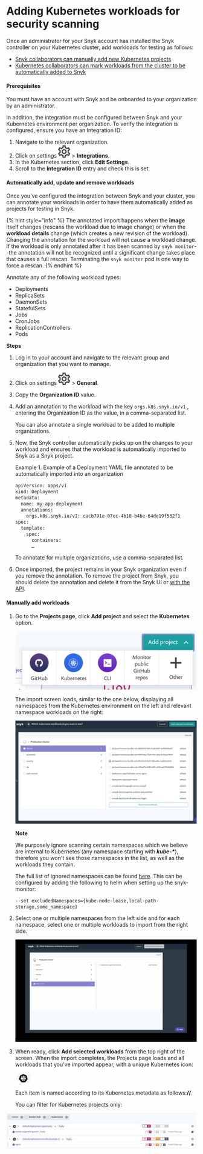 # Adding Kubernetes workloads for security scanning

Once an administrator for your Snyk account has installed the Snyk controller on your Kubernetes cluster, add workloads for testing as follows:

* [Snyk collaborators can manually add new Kubernetes projects](https://support.snyk.io/hc/en-us/articles/360003947117-Adding-Kubernetes-workloads-for-security-scanning#UUID-70ce2ab5-fca2-c9e5-6b8f-d6920240a073)
* [Kubernetes collaborators can mark workloads from the cluster to be automatically added to Snyk](https://support.snyk.io/hc/en-us/articles/360003947117-Adding-Kubernetes-workloads-for-security-scanning#UUID-38239f46-6777-97c6-61a1-2074ff981f65)

#### Prerequisites

You must have an account with Snyk and be onboarded to your organization by an administrator.

In addition, the integration must be configured between Snyk and your Kubernetes environment per organization. To verify the integration is configured, ensure you have an Integration ID:

1. Navigate to the relevant organization.
2. Click on settings ![cog\_icon.png](../../../.gitbook/assets/cog_icon.png) &gt; **Integrations**.
3. In the Kubernetes section, click **Edit Settings**.
4. Scroll to the **Integration ID** entry and check this is set.

#### Automatically add, update and remove workloads

Once you’ve configured the integration between Snyk and your cluster, you can annotate your workloads in order to have them automatically added as projects for testing in Snyk.

{% hint style="info" %}
The annotated import happens when the **image** itself changes \(rescans the workload due to image change\) or when the **workload details** change \(which creates a new revision of the workload\). Changing the annotation for the workload will not cause a workload change.   
If the workload is only annotated after it has been scanned by `snyk monitor`--the annotation will not be recognized until a significant change takes place that causes a full rescan. Terminating the `snyk monitor` pod is one way to force a rescan.
{% endhint %}

Annotate any of the following workload types:

* Deployments
* ReplicaSets
* DaemonSets
* StatefulSets
* Jobs
* CronJobs
* ReplicationControllers
* Pods

**Steps**

1. Log in to your account and navigate to the relevant group and organization that you want to manage.
2. Click on settings ![cog\_icon.png](../../../.gitbook/assets/cog_icon.png) &gt; **General**.
3. Copy the **Organization ID** value.
4. Add an annotation to the workload with the key `orgs.k8s.snyk.io/v1` , entering the Organization ID as the value, in a comma-separated list.

   You can also annotate a single workload to be added to multiple organizations.

5. Now, the Snyk controller automatically picks up on the changes to your workload and ensures that the workload is automatically imported to Snyk as a Snyk project.

   Example 1. Example of a Deployment YAML file annotated to be automatically imported into an organization

   ```text
   apiVersion: apps/v1
   kind: Deployment
   metadata:
     name: my-app-deployment
     annotations:
       orgs.k8s.snyk.io/v1: cacb791e-07cc-4b10-b4be-64de19f532f1
   spec:
     template:
       spec:
         containers:
         …
   ```

   To annotate for multiple organizations, use a comma-separated list.

6. Once imported, the project remains in your Snyk organization even if you remove the annotation. To remove the project from Snyk, you should delete the annotation and delete it from the Snyk UI or [with the API](https://snyk.docs.apiary.io/#reference/projects/individual-project/delete-a-project).

#### Manually add workloads

1. Go to the **Projects page**, click **Add project** and select the **Kubernetes** option.

   ![AddWorkspace.png](../../../.gitbook/assets/uuid-619a153d-6c77-f7dc-854c-ff77b3173191-en.png)

   The import screen loads, similar to the one below, displaying all namespaces from the Kubernetes environment on the left and relevant namespace workloads on the right:

   ![ChooseNamespace.png](../../../.gitbook/assets/uuid-3a8568e0-b5a4-34af-d612-83466b206882-en.png)

   **Note**

   We purposely ignore scanning certain namespaces which we believe are internal to Kubernetes \(any namespace starting with _**kube-\***_\), therefore you won't see those namespaces in the list, as well as the workloads they contain.

   The full list of ignored namespaces can be found [here](https://github.com/snyk/kubernetes-monitor/blob/master/src/supervisor/watchers/internal-namespaces.ts). This can be configured by adding the following to helm when setting up the snyk-monitor:

   ```text
   --set excludedNamespaces={kube-node-lease,local-path-storage,some_namespace}
   ```

2. Select one or multiple namespaces from the left side and for each namespace, select one or multiple workloads to import from the right side.

   ![Select\_namespace.gif](../../../.gitbook/assets/uuid-27db0a60-f18d-5ab0-9215-5a81e467f013-en.gif)

3. When ready, click **Add selected workloads** from the top right of the screen. When the import completes, the Projects page loads and all workloads that you’ve imported appear, with a unique Kubernetes icon:

   ![image4.png](../../../.gitbook/assets/uuid-24e0b69a-01c3-9434-9dac-9b44864bd269-en.png)

   Each item is named according to its Kubernetes metadata as follows:**//**.

   You can filter for Kubernetes projects only:

![](../../../.gitbook/assets/image%20%285%29.png)


